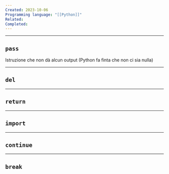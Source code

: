 ```yaml
---
Created: 2023-10-06
Programming language: "[[Python]]"
Related: 
Completed:
---
```

---
## `pass`
Istruzione che non dà alcun output (Python fa finta che non ci sia nulla)

---
## `del`

---
## `return`

---
## `import`

---
## `continue`

---
## `break`
